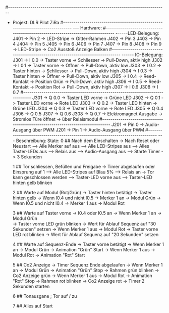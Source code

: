 #------------------------------------------------------------------------------
- Projekt: DLR Pilot ZiRa
#------------------------------------------------------------------------------
--- Hardware:
#------------------------------------------------------------------------------
------LED-Belegung:
J401 -> Pin 2	-> LED-Stripe	-> Gitter-Rahmen
J402 -> Pin 3
J403 -> Pin 4
J404 -> Pin 5
J405 -> Pin 6
J406 -> Pin 7
J407 -> Pin 8
J408 -> Pin 9	-> LED-Stripe	-> Co2 Ausstoß Anzeige Balken
#------------------------------------------------------------------------------
------ IO-Belegung:
J301 -> I 0.0	-> Taster vorne 			-> Schliesser           -> Pull-Down, aktiv high
J302 -> I 0.1	-> Taster vorne 			-> Öffner               -> Pull-Down, aktiv low
J303 -> I 0.2	-> Taster hinten			-> Schliesser           -> Pull-Down, aktiv high
J304 -> I 0.3	-> Taster hinten			-> Öffner               -> Pull-Down, aktiv low
J305 -> I 0.4	-> Reed-Kontakt				-> Position Grün        -> Pull-Down, aktiv high
J306 -> I 0.5	-> Reed-Kontakt				-> Position Rot         -> Pull-Down, aktiv high
J307 -> I 0.6
J308 -> I 0.7
#------------------------------------------------------------------------------
J301 -> Q 0.0	-> Taster LED vorne			-> Grüne LED
J302 -> Q 0.1	-> Taster LED vorne			-> Rote LED
J303 -> Q 0.2	-> Taster LED hinten		-> Grüne LED
J304 -> Q 0.3	-> Taster LED vorne			-> Rote LED
J305 -> Q 0.4
J306 -> Q 0.5
J307 -> Q 0.6
J308 -> Q 0.7	-> Elektromagnet Ausgabe	-> Stromlos Türe öffnet -> über Relaismodul
#------------------------------------------------------------------------------
J201 -> Pin 0   -> Audio-Ausgang über PWM
J201 -> Pin 1   -> Audio-Ausgang über PWM
#------------------------------------------------------------------------------
--- Beschreibung:
State:
    0   ## Nach dem Einschalten
        -> Nach Reset oder Neustart
        --> Alle Merker auf aus
        --> Alle LED-Stripes aus
        --> Alles Taster-LEDs aus
        --> Relais aus
        --> Audio-Ausgang aus
        --> Starte Timer -> 3 Sekunden

    1   ## Tor schliessen, Befüllen und Freigabe
        -> Timer abgelaufen oder Einsprung auf 1 
        --> Alle LED-Stripes auf Blau 5%
        --> Relais an -> Tor kann geschlossen werden
        --> Taster-LED vorne aus
        --> Taster-LED hinten gelb blinken

    2   ## Warte auf Modul (Rot/Grün)
        -> Taster hinten betätigt
            -> Taster hinten gelb 
            -> Wenn I0.4 und nicht I0.5
                -> Merker 1 an     -> Modul Grün
            -> Wenn I0.5 und nicht I0.4
                -> Merker 1 aus    -> Modul Rot

    3   ## Warte auf Taster vorne
        -> I0.4 oder I0.5 an
            -> Wenn Merker 1 an    -> Modul Grün  
                -> Taster vorne LED grün blinken
                -> Wert für Ablauf Sequenz auf "30 Sekunden" setzen
            -> Wenn Merker 1 aus   -> Modul Rot
                -> Taster vorne LED rot  blinken
                -> Wert für Ablauf Sequenz auf "20 Sekunden" setzen

    4   ## Warte auf Sequenz-Ende
        -> Taster vorne betätigt
            -> Wenn Merker 1 an     -> Modul Grün
                -> Animation "Grün" Start
            -> Wenn Merker 1 aus    -> Modul Rot
                -> Animation "Rot" Start

    5   ## Co2 Anzeige
        -> Timer Sequenz Ende abgelaufen
            -> Wenn Merker 1 an     -> Modul Grün
                -> Animation "Grün" Stop
                -> Rahmen grün blinken
                -> Co2 Anzeige grün
            -> Wenn Merker 1 aus    -> Modul Rot
                -> Animation "Rot" Stop
                -> Rahmen rot blinken
                -> Co2 Anzeige rot
            -> Timer 2 Sekunden starten

    6   ## Tonausgane ; Tor auf / zu

    7   ## Alles auf Start
    